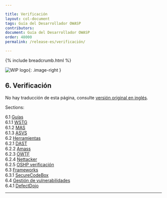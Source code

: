 ```yaml
---

title: Verificación
layout: col-document
tags: Guía del Desarrollador OWASP
contributors:
document: Guía del Desarrollador OWASP
order: 48000
permalink: /release-es/verificación/

---
```


{% include breadcrumb.html %}

<style type="text/css">
.image-right {
  height: 180px;
  display: block;
  margin-left: auto;
  margin-right: auto;
  float: right;
}
</style>

![WIP logo](../../assets/images/dg_wip.png "Trabajo en curso"){: .image-right }

## 6. Verificación

No hay traducción de esta página, consulte [versión original en inglés][release0800].

Sections:

6.1 [Guías](01-guides/toc.md)  
6.1.1 [WSTG](01-guides/01-wstg.md)  
6.1.2 [MAS](01-guides/02-mastg.md)  
6.1.3 [ASVS](01-guides/03-asvs.md)  
6.2 [Herramientas](02-tools/toc.md)  
6.2.1 [DAST](02-tools/01-dast.md)  
6.2.2 [Amass](02-tools/02-amass.md)  
6.2.3 [OWTF](02-tools/03-owtf.md)  
6.2.4 [Nettacker](02-tools/04-nettacker.md)  
6.2.5 [OSHP verificación](02-tools/05-secure-headers.md)  
6.3 [Frameworks](03-frameworks/toc.md)  
6.3.1 [SecureCodeBox](03-frameworks/01-secure-codebox.md)  
6.4 [Gestión de vulnerabilidades](04-vulnerability-management/toc.md)  
6.4.1 [DefectDojo](04-vulnerability-management/01-defectdojo.md)  

----

[release0800]: https://github.com/OWASP/www-project-developer-guide/blob/main/release/08-verification/toc.md
